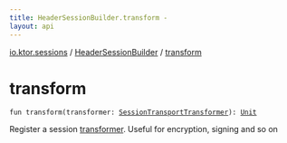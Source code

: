 ```yaml
---
title: HeaderSessionBuilder.transform - 
layout: api
---
```


<div class='api-docs-breadcrumbs'><a href="../index.html">io.ktor.sessions</a> / <a href="index.html">HeaderSessionBuilder</a> / <a href="./transform.html">transform</a></div>

# transform

<div class="signature"><code><span class="keyword">fun </span><span class="identifier">transform</span><span class="symbol">(</span><span class="parameterName" id="io.ktor.sessions.HeaderSessionBuilder$transform(io.ktor.sessions.SessionTransportTransformer)/transformer">transformer</span><span class="symbol">:</span>&nbsp;<a href="../-session-transport-transformer/index.html"><span class="identifier">SessionTransportTransformer</span></a><span class="symbol">)</span><span class="symbol">: </span><a href="https://kotlinlang.org/api/latest/jvm/stdlib/kotlin/-unit/index.html"><span class="identifier">Unit</span></a></code></div>

Register a session <a href="transform.html#io.ktor.sessions.HeaderSessionBuilder$transform(io.ktor.sessions.SessionTransportTransformer)/transformer">transformer</a>. Useful for encryption, signing and so on

